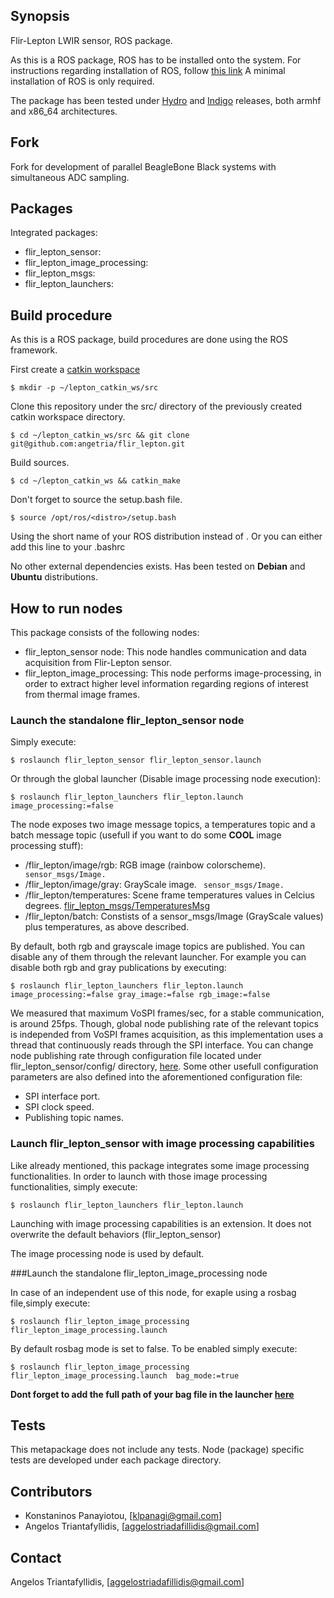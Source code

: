## Synopsis

Flir-Lepton LWIR sensor, ROS package.

As this is a ROS package, ROS has to be installed onto the system. For instructions regarding installation of ROS, follow [this link](http://wiki.ros.org/indigo/Installation)
A minimal installation of ROS is only required.

The package has been tested under [Hydro](http://wiki.ros.org/hydro/Installation) and [Indigo](http://wiki.ros.org/indigo/Installation) releases, both armhf and x86_64 architectures.

## Fork

Fork for development of parallel BeagleBone Black systems with simultaneous ADC sampling.

## Packages

Integrated packages:
- flir_lepton_sensor:
- flir_lepton_image_processing:
- flir_lepton_msgs:
- flir_lepton_launchers:

## Build procedure

As this is a ROS package, build procedures are done using the ROS framework.

First create a [catkin workspace](http://wiki.ros.org/catkin/Tutorials/create_a_workspace)

```shell
$ mkdir -p ~/lepton_catkin_ws/src
```

Clone this repository under the src/ directory of the previously created catkin workspace directory.

```shell
$ cd ~/lepton_catkin_ws/src && git clone git@github.com:angetria/flir_lepton.git
```

Build sources.

```shell
$ cd ~/lepton_catkin_ws && catkin_make
```

Don't forget to source the setup.bash file.

```shell
$ source /opt/ros/<distro>/setup.bash
```

Using the short name of your ROS distribution instead of <distro>. Or you can either add this line to your .bashrc

No other external dependencies exists. Has been tested on **Debian** and **Ubuntu** distributions.


## How to run nodes

This package consists of the following nodes:

- flir_lepton_sensor node: This node handles communication and data acquisition from Flir-Lepton sensor.
- flir_lepton_image_processing: This node performs image-processing, in order to extract higher level information regarding regions of interest from thermal image frames.



### Launch the standalone flir_lepton_sensor node

Simply execute:

```shell
$ roslaunch flir_lepton_sensor flir_lepton_sensor.launch
```

Or through the global launcher (Disable image processing node execution):

```shell
$ roslaunch flir_lepton_launchers flir_lepton.launch image_processing:=false
```

The node exposes two image message topics, a temperatures topic and a batch message topic (usefull if you want to do some **COOL** image processing stuff):
- /flir_lepton/image/rgb: RGB image (rainbow colorscheme).  ``` sensor_msgs/Image.```
- /flir_lepton/image/gray: GrayScale image. ``` sensor_msgs/Image.```
- /flir_lepton/temperatures: Scene frame temperatures values in Celcius degrees. [flir_lepton_msgs/TemperaturesMsg](https://github.com/angetria/flir_lepton/blob/master/flir_lepton_msgs/msg/flir_lepton_sensor/TemperaturesMsg.msg)
- /flir_lepton/batch: Constists of a sensor_msgs/Image (GrayScale values) plus temperatures, as above described.

By default, both rgb and grayscale image topics are published. You can disable any of them through the relevant launcher.
For example you can disable both rgb and gray publications by executing:

```shell
$ roslaunch flir_lepton_launchers flir_lepton.launch image_processing:=false gray_image:=false rgb_image:=false
```

We measured that maximum VoSPI frames/sec, for a stable communication, is around 25fps.
Though, global node publishing rate of the relevant topics is independed from VoSPI frames acquisition, as this implementation uses a thread that continuously reads through the SPI interface.
You can change node publishing rate through configuration file located under flir_lepton_sensor/config/ directory, [here](https://github.com/angetria/flir_lepton/blob/master/flir_lepton_sensor/config/params.yaml).
Some other usefull configuration parameters are also defined into the aforementioned configuration file:

- SPI interface port.
- SPI clock speed.
- Publishing topic names.


### Launch flir_lepton_sensor with image processing capabilities

Like already mentioned, this package integrates some image processing functionalities. In order to launch with those image processing functionalities, simply execute:

```shell
$ roslaunch flir_lepton_launchers flir_lepton.launch
```

Launching with image processing capabilities is an extension. It does not overwrite the default behaviors (flir_lepton_sensor)

The image processing node is used by default.


###Launch the  standalone flir_lepton_image_processing node

In case of an independent use of this node, for exaple using a rosbag file,simply execute:

```shell
$ roslaunch flir_lepton_image_processing flir_lepton_image_processing.launch
```

By default rosbag mode is set to false. To be enabled simply execute:

```shell
$ roslaunch flir_lepton_image_processing flir_lepton_image_processing.launch  bag_mode:=true
```

**Dont forget to add the full path of your bag file in the launcher [here](https://github.com/angetria/flir_lepton/blob/master/flir_lepton_image_processing/launch/flir_lepton_image_processing.launch)**

## Tests

This metapackage does not include any tests. Node (package) specific tests are developed under each package directory.

## Contributors

- Konstaninos Panayiotou, [klpanagi@gmail.com]
- Angelos Triantafyllidis, [aggelostriadafillidis@gmail.com]


## Contact

Angelos Triantafyllidis, [aggelostriadafillidis@gmail.com]
